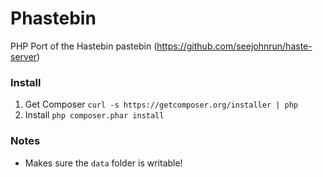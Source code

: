 Phastebin
=========

PHP Port of the Hastebin pastebin (https://github.com/seejohnrun/haste-server)

### Install

1. Get Composer `curl -s https://getcomposer.org/installer | php`
2. Install `php composer.phar install`

### Notes
* Makes sure the `data` folder is writable!
